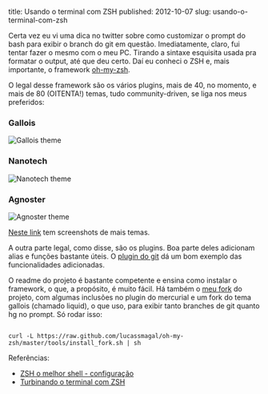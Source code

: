 title: Usando o terminal com ZSH
published: 2012-10-07
slug: usando-o-terminal-com-zsh

Certa vez eu vi uma dica no twitter sobre como customizar o prompt do bash para
exibir o branch do git em questão. Imediatamente, claro, fui tentar fazer o
mesmo com o meu PC. Tirando a sintaxe esquisita usada pra formatar o output,
até que deu certo. Daí eu conheci o ZSH e, mais importante, o framework
[oh-my-zsh](https://github.com/robbyrussell/oh-my-zsh).

O legal desse framework são os vários plugins, mais de 40, no momento, e mais
de 80 (OITENTA!) temas, tudo community-driven, se liga nos meus preferidos:

### Gallois

<img alt="Gallois theme" src="https://a248.e.akamai.net/camo.github.com/468926301e7fa2ff208a3930ac5e91f370eb4efe/687474703a2f2f692e696d6775722e636f6d2f47545a58342e706e67" />

### Nanotech

<img alt="Nanotech theme" src="https://a248.e.akamai.net/camo.github.com/1fcca65252afc62529a1e355bbd2c2a3f70a7f57/687474703a2f2f6e616e6f746563682e6e616e6f74656368636f72702e6e65742f646f776e6c6f6164732f6e616e6f746563682e7a73682d7468656d652e706e67" />

### Agnoster

<img alt="Agnoster theme" src="https://raw.github.com/gist/3712874/5d28e2d9fe2e4d0a4fda0315ad97bdafa399425c/screenshot.png" />

[Neste link](https://github.com/robbyrussell/oh-my-zsh/wiki/themes) tem
screenshots de mais temas.

A outra parte legal, como disse, são os plugins. Boa parte deles adicionam
alias e funções bastante úteis. O
[plugin do git](https://github.com/robbyrussell/oh-my-zsh/blob/master/plugins/git/git.plugin.zsh)
dá um bom exemplo das funcionalidades adicionadas.

O readme do projeto é bastante competente e ensina como instalar o framework,
o que, a propósito, é muito fácil. Há também o [meu fork](https://github.com/lucassmagal/oh-my-zsh)
do projeto, com algumas inclusões no plugin do mercurial e um fork do tema
gallois (chamado liquid), o que uso, para exibir tanto branches de git quanto
hg no prompt. Só rodar isso:

<pre><code class="bash">
curl -L https://raw.github.com/lucassmagal/oh-my-zsh/master/tools/install_fork.sh | sh
</code></pre>

Referências:
<div class="ref">

 - [ZSH o melhor shell - configuração](http://blog.dmitrynix.com/zsh-o-melhor-shell-configuracao/)
 - [Turbinando o terminal com ZSH](http://www.mafagrafos.net/2012/04/26/turbinando-o-terminal-com-o-zsh/)

</div>
